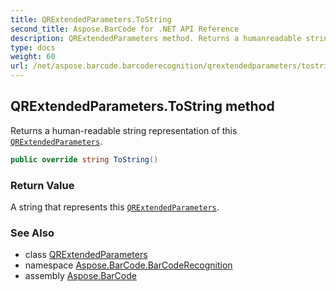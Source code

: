 ```yaml
---
title: QRExtendedParameters.ToString
second_title: Aspose.BarCode for .NET API Reference
description: QRExtendedParameters method. Returns a humanreadable string representation of this QRExtendedParameters
type: docs
weight: 60
url: /net/aspose.barcode.barcoderecognition/qrextendedparameters/tostring/
---
```

## QRExtendedParameters.ToString method

Returns a human-readable string representation of this [`QRExtendedParameters`](../).

```csharp
public override string ToString()
```

### Return Value

A string that represents this [`QRExtendedParameters`](../).

### See Also

* class [QRExtendedParameters](../)
* namespace [Aspose.BarCode.BarCodeRecognition](../../../aspose.barcode.barcoderecognition/)
* assembly [Aspose.BarCode](../../../)


